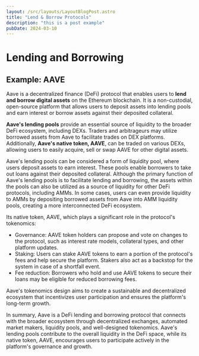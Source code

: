```yaml
---
layout: /src/layouts/LayoutBlogPost.astro
title: "Lend & Borrow Protocols"
description: "this is a post example"
pubDate: 2024-03-10
---
```


# Lending and Borrowing




## Example: AAVE

Aave is a decentralized finance (DeFi) protocol that enables users to **lend and borrow digital assets** on the Ethereum blockchain. It is a non-custodial, open-source platform that allows users to deposit assets into lending pools and earn interest or borrow assets against their deposited collateral. 

**Aave's lending pools** provide an essential source of liquidity to the broader DeFi ecosystem, including DEXs. Traders and arbitrageurs may utilize borrowed assets from Aave to facilitate trades on DEX platforms. Additionally, **Aave's native token, AAVE**, can be traded on various DEXs, allowing users to easily acquire, sell or swap AAVE for other digital assets.

Aave's lending pools can be considered a form of liquidity pool, where users deposit assets to earn interest. These pools enable borrowers to take out loans against their deposited collateral. Although the primary function of Aave's lending pools is to facilitate lending and borrowing, the assets within the pools can also be utilized as a source of liquidity for other DeFi protocols, including AMMs. In some cases, users can even provide liquidity to AMMs by depositing borrowed assets from Aave into AMM liquidity pools, creating a more interconnected DeFi ecosystem.

Its native token, AAVE, which plays a significant role in the protocol's tokenomics:

* Governance: AAVE token holders can propose and vote on changes to the protocol, such as interest rate models, collateral types, and other platform updates.
* Staking: Users can stake AAVE tokens to earn a portion of the protocol's fees and help secure the platform. Stakers also act as a backstop for the system in case of a shortfall event.
* Fee reduction: Borrowers who hold and use AAVE tokens to secure their loans may be eligible for reduced borrowing fees.

Aave's tokenomics design aims to create a sustainable and decentralized ecosystem that incentivizes user participation and ensures the platform's long-term growth.

In summary, Aave is a DeFi lending and borrowing protocol that connects with the broader ecosystem through decentralized exchanges, automated market makers, liquidity pools, and well-designed tokenomics. Aave's lending pools contribute to the overall liquidity in the DeFi space, while its native token, AAVE, encourages users to participate actively in the platform's governance and growth.